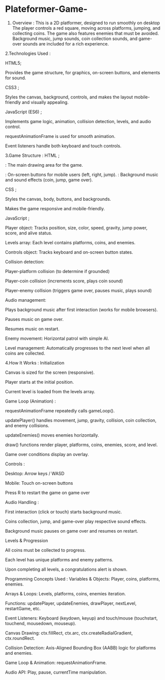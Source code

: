 # Plateformer-Game-

1. Overview : This is a 2D platformer, designed to run smoothly on desktop The player controls a red square, moving across platforms, jumping, and collecting coins. The game also features enemies that must be avoided. Background music, jump sounds, coin collection sounds, and game-over sounds are included for a rich experience.

2.Technologies Used :

HTML5;

Provides the game structure, for graphics, on-screen buttons, and elements for sound.

CSS3 ;

Styles the canvas, background, controls, and makes the layout mobile-friendly and visually appealing.

JavaScript (ES6) ;

Implements game logic, animation, collision detection, levels, and audio control.

requestAnimationFrame is used for smooth animation.

Event listeners handle both keyboard and touch controls.

3.Game Structure :
HTML ;

: The main drawing area for the game.

: On-screen buttons for mobile users (left, right, jump).
: Background music and sound effects (coin, jump, game over).

CSS ;

Styles the canvas, body, buttons, and backgrounds.

Makes the game responsive and mobile-friendly.

JavaScript ;

Player object: Tracks position, size, color, speed, gravity, jump power, score, and alive status.

Levels array: Each level contains platforms, coins, and enemies.

Controls object: Tracks keyboard and on-screen button states.

Collision detection:

Player-platform collision (to determine if grounded)

Player-coin collision (increments score, plays coin sound)

Player-enemy collision (triggers game over, pauses music, plays sound)

Audio management:

Plays background music after first interaction (works for mobile browsers).

Pauses music on game over.

Resumes music on restart.

Enemy movement: Horizontal patrol with simple AI.

Level management: Automatically progresses to the next level when all coins are collected.

4.How It Works :
Initialization

Canvas is sized for the screen (responsive).

Player starts at the initial position.

Current level is loaded from the levels array.

Game Loop (Animation) :

requestAnimationFrame repeatedly calls gameLoop().

updatePlayer() handles movement, jump, gravity, collision, coin collection, and enemy collisions.

updateEnemies() moves enemies horizontally.

draw() functions render player, platforms, coins, enemies, score, and level.

Game over conditions display an overlay.

Controls :

Desktop: Arrow keys / WASD

Mobile: Touch on-screen buttons

Press R to restart the game on game over

Audio Handling :

First interaction (click or touch) starts background music.

Coins collection, jump, and game-over play respective sound effects.

Background music pauses on game over and resumes on restart.

Levels & Progression

All coins must be collected to progress.

Each level has unique platforms and enemy patterns.

Upon completing all levels, a congratulations alert is shown.

Programming Concepts Used :
Variables & Objects: Player, coins, platforms, enemies.

Arrays & Loops: Levels, platforms, coins, enemies iteration.

Functions: updatePlayer, updateEnemies, drawPlayer, nextLevel, restartGame, etc.

Event Listeners: Keyboard (keydown, keyup) and touch/mouse (touchstart, touchend, mousedown, mouseup).

Canvas Drawing: ctx.fillRect, ctx.arc, ctx.createRadialGradient, ctx.roundRect.

Collision Detection: Axis-Aligned Bounding Box (AABB) logic for platforms and enemies.

Game Loop & Animation: requestAnimationFrame.

Audio API: Play, pause, currentTime manipulation.
